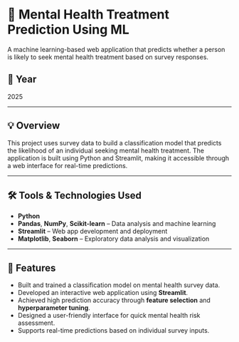 # 🧠 Mental Health Treatment Prediction Using ML

A machine learning-based web application that predicts whether a person is likely to seek mental health treatment based on survey responses.

## 📅 Year
2025

---

## 💡 Overview
This project uses survey data to build a classification model that predicts the likelihood of an individual seeking mental health treatment.
The application is built using Python and Streamlit, making it accessible through a web interface for real-time predictions.

---

## 🛠️ Tools & Technologies Used

- **Python**
- **Pandas**, **NumPy**, **Scikit-learn** – Data analysis and machine learning
- **Streamlit** – Web app development and deployment
- **Matplotlib**, **Seaborn** – Exploratory data analysis and visualization

---

## 🚀 Features

- Built and trained a classification model on mental health survey data.
- Developed an interactive web application using **Streamlit**.
- Achieved high prediction accuracy through **feature selection** and **hyperparameter tuning**.
- Designed a user-friendly interface for quick mental health risk assessment.
- Supports real-time predictions based on individual survey inputs.
